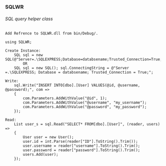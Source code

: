 ﻿### SQLWR
###### SQL query helper class

    Add Refrence to SQLWR.dll from bin/Debug/.

    using SQLWR;

    Create Instance: 
        SQL sql = new SQL(@"Server=.\SQLEXPRESS;Database=databsename;Trusted_Connection=True;");
            OR
        SQL sql = new SQL(); sql.ConnectingString = @"Server =.\SQLEXPRESS; Database = databsename; Trusted_Connection = True;";

    Write:
        sql.Write("INSERT INTO[dbo].[User] VALUES(@id, @username, @password);", com => 
        {
            com.Parameters.AddWithValue("@id", 1);
            com.Parameters.AddWithValue("@username", "my_username");
            com.Parameters.AddWithValue("@password", "my_password");
        });

    Read:
        List user_s = sql.Read("SELECT* FROM[dbo].[User]", (reader, users) => 
        { 
            User user = new User();
            user.id = int.Parse(reader["ID"].ToString().Trim());
            user.username = reader["username"].ToString().Trim();
            user.password = reader["password"].ToString().Trim();
            users.Add(user);
        });
